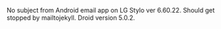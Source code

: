 No subject from Android email app on LG Stylo ver 6.60.22. Should get stopped by mailtojekyll. Droid version 5.0.2.

